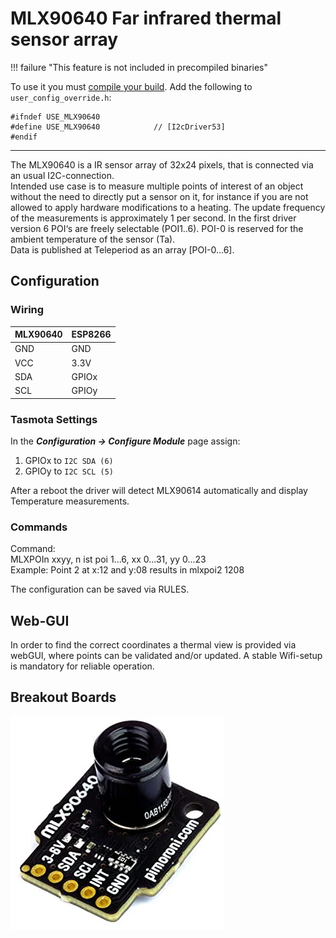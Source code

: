 # MLX90640 Far infrared thermal sensor array

!!! failure "This feature is not included in precompiled binaries"  

To use it you must [compile your build](Compile-your-build). Add the following to `user_config_override.h`:
```
#ifndef USE_MLX90640
#define USE_MLX90640            // [I2cDriver53]
#endif
```
----
The MLX90640 is a IR sensor array of 32x24 pixels, that is connected via an usual I2C-connection.  
Intended use case is to measure multiple points of interest of an object without the need to directly put a sensor on it, for instance if you are not allowed to apply hardware modifications to a heating.
The update frequency of the measurements is approximately 1 per second. In the first driver version 6 POI‘s are freely selectable (POI1..6). POI-0 is reserved for the ambient temperature of the sensor (Ta).  
Data is published at Teleperiod as an array [POI-0...6].

## Configuration

### Wiring
| MLX90640   | ESP8266 |
|---|---|
|GND   |GND   
|VCC   |3.3V
|SDA   | GPIOx
|SCL   | GPIOy

### Tasmota Settings 
In the **_Configuration -> Configure Module_** page assign:

1. GPIOx to `I2C SDA (6)`
2. GPIOy to `I2C SCL (5)`

After a reboot the driver will detect MLX90614 automatically and display Temperature measurements.  
  
### Commands  
  
Command:  
MLXPOIn xxyy, n ist poi 1...6, xx 0...31, yy 0...23  
Example: Point 2 at x:12 and y:08 results in mlxpoi2 1208 
  
The configuration can be saved via RULES.  
  
## Web-GUI  
  
In order to find the correct coordinates a thermal view is provided via webGUI, where points can be validated and/or updated. A stable Wifi-setup is mandatory for reliable operation.  





## Breakout Boards
![](_media/peripherals/mlx90640.jpg)

